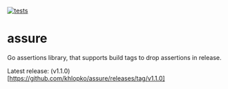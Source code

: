 [![tests](https://github.com/khlopko/assure/actions/workflows/ci.yml/badge.svg?branch=main&event=push)](https://github.com/khlopko/assure/actions/workflows/ci.yml)

# assure

Go assertions library, that supports build tags to drop assertions in release.

Latest release: (v1.1.0)[https://github.com/khlopko/assure/releases/tag/v1.1.0]
